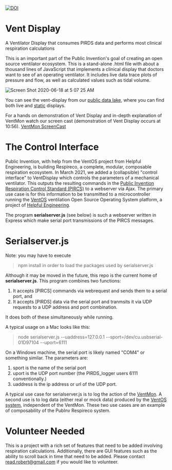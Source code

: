 
[![DOI](https://zenodo.org/badge/273199904.svg)](https://zenodo.org/badge/latestdoi/273199904)

# Vent Display
A Ventilator Display that consumes PIRDS data and performs most clinical respiration calculations

This is an important part of the Public Invention's goal of creating an open source ventilator ecosystem.
This is a stand-alone .html file with about a thousand lines of JavaScript that implements a clinical display
that doctors want to see of an operating ventilator. It includes live data trace plots of pressure and flow, as
well as calculated values such as tidal volume.

![Screen Shot 2020-06-18 at 5 07 25 AM](https://user-images.githubusercontent.com/5296671/85007839-b52ec600-b121-11ea-92ae-3d29dba9fbb1.png)

You can see the vent-display from our [public data lake](http://ventmon.coslabs.com/), where you
can find both live and [static](http://ventmon.coslabs.com/breath_plot?i=71.245.238.32.test_file_name.20200612135337) displays.

For a hands on demonstration of Vent Display and in-depth explanation of VentMon watch our screen cast (demonstration of Vent Display occurs at 10:56).
[VentMon ScreenCast](https://youtu.be/OV9MrMjVOCI?t=638)

# The Control Interface

Public Invention, with help from the VentOS project from Helpful Engineering, is building Respireco, a complete, modular, composable respiration ecosystem.
In March 2021, we added a (collapsible) "control interface" to VentDisplay which controls the parameters of a mechanical ventilator.
This outputs the resulting commands in the [Public Invention Respiration Control Standard (PIRCS)](https://github.com/PubInv/PIRCS-pubinv-respiration-control-standard) to a webserver via Ajax. The primary use case is for this information to be transmitted to a microcontroller running the [VentOS](https://gitlab.com/project-ventos/ventos) ventilation Open Source Operating System platform, a project of [Helpful Engineering](https://helpfulengineering.org/).

The program **serialserver.js** (see below) is such a webserver written in Express which make serial port transmissions of the PIRCS messages.

# Serialserver.js

Note: you may have to execute
> npm install
in order to load the packages used by serialserver.js

Although it may be moved in the future, this repo is the current home of **serialserver.js**. This program combines two functions:
1. It accepts [PIRCS] commands via webrequest and sends them to a serial port, and
2. It accepts [PIRDS] data via the serial port and tranmsits it via UDP requests to a UDP address and port combination.

It does both of these simultaneously while running.

A typical usage on a Mac looks like this:

>  node serialserver.js --uaddress=127.0.0.1 --sport=/dev/cu.usbserial-01D97104 --uport=6111

On a Windows machine, the serial port is likely named "COM4" or something similar. The parameters are:
1. sport is the name of the serial port
2. uport is the UDP port number (the PIRDS_logger users 6111 conventionally.)
3. uaddress is the ip address or url of the UDP port.

A typical use case for serialserver.js is to log the action of the [VentMon](https://github.com/PubInv/ventmon-ventilator-inline-test-monitor).
A second use is to log data (either real or mock data) produced by the [VentOS system](https://gitlab.com/project-ventos/ventos), independent of the VentMon. These two use cases are an
example of composability of the PubInv Respireco system.

# Volunteer Needed

This is a project with a rich set of features that need to be added involving respiration calculations.
Additionally, there are GUI features such as the ability to scroll back in time that need to be added. Please contact <read.robert@gmail.com> if you would like to volunteer.
